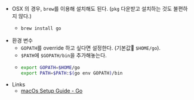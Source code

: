 - OSX 의 경우, `brew`를 이용해 설치해도 된다. (`pkg` 다운받고 설치하는 것도 불편하지 않다.)
	- ```sh
	  brew install go
	  ```
- 환경 변수
	- `GOPATH`를 override 하고 싶다면 설정한다. (기본값 `$HOME/go`).
	- `$PATH`에 `$GOPATH/bin`을 추가해놓는다.
	- ```sh
	  export GOPATH=$HOME/go
	  export PATH=$PATH:$(go env GOPATH)/bin
	  ```
- Links
	- [macOs Setup Guide - Go](https://sourabhbajaj.com/mac-setup/Go/)